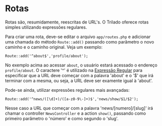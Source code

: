 # Rotas #

Rotas são, resumidamente, reescritas de URL's. O Trilado oferece rotas simples utilizando expressões regulares.

Para criar uma rota, deve-se editar o arquivo `app/routes.php` e adicionar uma chamada do método `Route::add()` passando como parâmetro o novo caminho e o caminho original. Veja um exemplo:

	Route::add('^about$','profile/about');

No exemplo acima ao acessar `about`, o usuário estará acessado o endereço `profile/about`. O caractere '^' é utilizado na [Expressão Regular](http://pt.wikipedia.org/wiki/Express%C3%A3o_regular) para especificar que a URL deve começar com a palavra 'about' e o '$' que irá terminar com a mesma, ou seja, a URL deve ser examente igual à 'about'.

Pode-se ainda, utilizar expressões regulares mais avançadas:

	Route::add('^news/([\d]+)/([a-z0-9\-]+)$','news/show/$1/$2');

Nesse caso a URL que começar com a palavra 'news/[numero]/[slug]' irá chamar o controller `NewsController` e a action `show()`, passando como primeiro parâmetro o 'número' e como segundo o 'slug'.